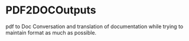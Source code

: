 # PDF2DOCOutputs
pdf to Doc Conversation and translation of documentation while trying to maintain format as much as possible. 
